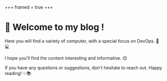 +++
framed = true
+++

# 👋 Welcome to my blog !

Here you will find a variety of computer, with a special focus on DevOps. 🚀💻 

I hope you'll find the content interesting and informative. 😊

If you have any questions or suggestions, don't hesitate to reach out. Happy reading! ✨📚